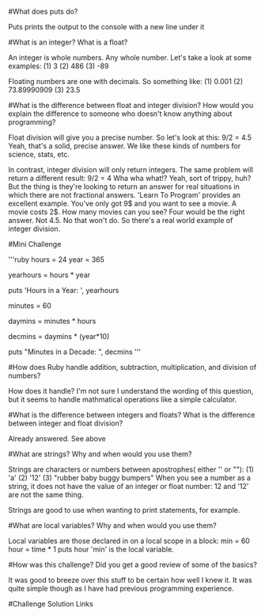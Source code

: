 #What does puts do?

Puts prints the output to the console with a new line under it

#What is an integer? What is a float?

An integer is whole numbers.  Any whole number.  Let's take a look at some examples:
    (1) 3
    (2) 486
    (3) -89

Floating numbers are one with decimals. So something like:
    (1) 0.001
    (2) 73.89990909
    (3) 23.5

#What is the difference between float and integer division? How would you explain the difference to someone who doesn't know anything about programming?

Float division will give you a precise number.  So let's look at this:
    9/2 = 4.5
Yeah, that's a solid, precise answer.  We like these kinds of numbers for science, stats, etc.

In contrast, integer division will only return integers.  The same problem will return a different result:
    9/2 = 4
Wha wha what!?  Yeah, sort of trippy, huh?  But the thing is they're looking to return an answer for real situations in which there are not fractional answers.  'Learn To Program' provides an excellent example.  You've only got 9$ and you want to see a movie.  A movie costs 2$.  How many movies can you see? Four would be the right answer.  Not 4.5.  No that won't do.  So there's a real world example of integer division.

#Mini Challenge

'''ruby
hours = 24
year = 365

yearhours = hours * year

puts 'Hours in a Year: ', yearhours

minutes = 60

daymins = minutes * hours

decmins = daymins * (year*10)

puts "Minutes in a Decade: ", decmins
'''

#How does Ruby handle addition, subtraction, multiplication, and division of numbers?

How does it handle? I'm not sure I understand the wording of this question, but it seems to handle mathmatical operations like a simple calculator.

#What is the difference between integers and floats? What is the difference between integer and float division?

Already answered. See above

#What are strings? Why and when would you use them?

Strings are characters or numbers between apostrophes( either '' or ""):
    (1) 'a'
    (2) '12'
    (3) "rubber baby buggy bumpers"
When you see a number as a string, it does not have the value of an integer or float number: 12 and '12' are not the same thing.

Strings are good to use when wanting to print statements, for example.

#What are local variables? Why and when would you use them?

Local variables are those declared in on a local scope in a block:
    min = 60
    hour = time * 1
    puts hour
'min' is the local variable.

#How was this challenge? Did you get a good review of some of the basics?

It was good to breeze over this stuff to be certain how well I knew it. It was quite simple though as I have had previous programming experience.

#Challenge Solution Links
